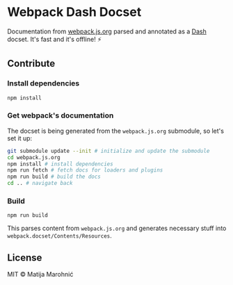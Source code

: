# Webpack Dash Docset

Documentation from [webpack.js.org](https://webpack.js.org/) parsed and annotated as a [Dash](https://kapeli.com/dash) docset. It's fast and it's offline! :zap:

## Contribute

### Install dependencies

```sh
npm install
```

### Get webpack's documentation

The docset is being generated from the `webpack.js.org` submodule, so let's set it up:

```sh
git submodule update --init # initialize and update the submodule
cd webpack.js.org
npm install # install dependencies
npm run fetch # fetch docs for loaders and plugins
npm run build # build the docs
cd .. # navigate back
```

### Build

```
npm run build
```

This parses content from `webpack.js.org` and generates necessary stuff into `webpack.docset/Contents/Resources`.

## License

MIT © Matija Marohnić
